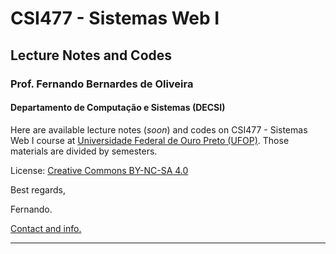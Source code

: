 # CSI477 - Sistemas Web I
## Lecture Notes and Codes
### **Prof. Fernando Bernardes de Oliveira**
#### Departamento de Computação e Sistemas (DECSI)

Here are available lecture notes (*soon*) and codes on CSI477 - Sistemas Web I course at [Universidade Federal de Ouro Preto (UFOP)](http://www.ufop.br). Those materials are divided by semesters.

License: [Creative Commons BY-NC-SA 4.0](https://creativecommons.org/licenses/by-nc-sa/4.0/)

Best regards, 

Fernando.

[Contact and info.](https://sites.google.com/site/fboliveiraufop/)

--------------

